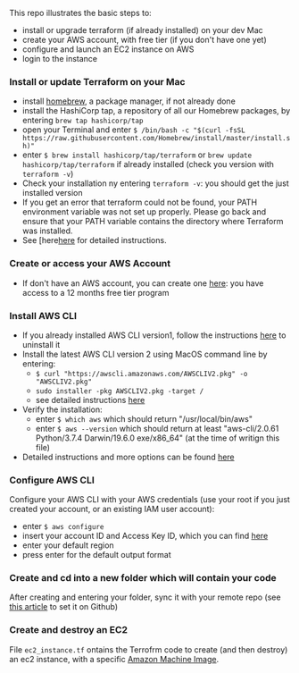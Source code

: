 This repo illustrates the basic steps to:
- install or upgrade terraform (if already installed) on your dev Mac
- create your AWS account, with free tier (if you don't have one yet)
- configure and launch an EC2 instance on AWS
- login to the instance

### Install or update Terraform on your Mac

- install [homebrew](https://brew.sh/), a package manager, if not already done
- install the HashiCorp tap, a repository of all our Homebrew packages, by entering `brew tap hashicorp/tap`
- open your Terminal and enter `$ /bin/bash -c "$(curl -fsSL https://raw.githubusercontent.com/Homebrew/install/master/install.sh)"`
- enter `$ brew install hashicorp/tap/terraform` or `brew update hashicorp/tap/terraform` if already installed (check you version with `terraform -v`)
-  Check your installation ny entering `terraform -v`: you should get the just installed version
-  If you get an error that terraform could not be found, your PATH environment variable was not set up properly. Please go back and ensure that your PATH variable contains the directory where Terraform was installed.
-  See [here[here](https://learn.hashicorp.com/tutorials/terraform/install-cli?in=terraform/aws-get-started) for detailed instructions.

### Create or access your AWS Account
- If don't have an AWS account, you can create one [here](https://aws.amazon.com/free/?trk=ps_a134p000003yhhbAAA&trkCampaign=acq_paid_search_brand&sc_channel=ps&sc_campaign=acquisition_IT&sc_publisher=google&sc_category=core&sc_country=IT&sc_geo=EMEA&sc_outcome=Acquisition&sc_detail=%2Baws%20%2Bfree&sc_content=Cost_bmm&sc_matchtype=b&sc_segment=455721528887&sc_medium=ACQ-P|PS-GO|Brand|Desktop|SU|AWS|Core|IT|EN|Text&s_kwcid=AL!4422!3!455721528887!b!!g!!%2Baws%20%2Bfree&ef_id=Cj0KCQjwlvT8BRDeARIsAACRFiW9L8Pday3clCH_UdQml3klBzGcZ5Pdy6bebFxcqndUFKA70qN892oaArbdEALw_wcB:G:s&s_kwcid=AL!4422!3!455721528887!b!!g!!%2Baws%20%2Bfree&all-free-tier.sort-by=item.additionalFields.SortRank&all-free-tier.sort-order=asc): you have access to a 12 months free tier program

### Install AWS CLI
- If you already installed AWS CLI version1, follow the instructions [here](https://docs.aws.amazon.com/cli/latest/userguide/install-macos.html#install-macosos-bundled-uninstall) to uninstall it
- Install the latest AWS CLI version 2 using MacOS command line by entering:
  - `$ curl "https://awscli.amazonaws.com/AWSCLIV2.pkg" -o "AWSCLIV2.pkg"`
  - `sudo installer -pkg AWSCLIV2.pkg -target /`
  - see detailed instructions [here](https://docs.aws.amazon.com/cli/latest/userguide/install-cliv2-mac.html#cliv2-mac-install-cmd)
- Verify the installation:
  - enter `$ which aws` which should return "/usr/local/bin/aws"
  - enter `$ aws --version` which should return at least "aws-cli/2.0.61 Python/3.7.4 Darwin/19.6.0 exe/x86_64" (at the time of writign this file)
- Detailed instructions and more options can be found [here](https://docs.aws.amazon.com/cli/latest/userguide/install-cliv2-mac.html#cliv2-mac-install-cmd)

### Configure AWS CLI
Configure your AWS CLI with your AWS credentials (use your root if you just created your account, or an existing IAM user account):
- enter `$ aws configure`
- insert your account ID and Access Key ID, which you can find [here](https://console.aws.amazon.com/iam/home?#/security_credentials)
- enter your default region
- press enter for the default output format

### Create and cd into a new folder which will contain your code
After creating and entering your folder, sync it with your remote repo (see [this article](https://github.com/apprenticecto/create-your-github-account-and-repo-macos) to set it on Github)

### Create and destroy an EC2
File `ec2_instance.tf` ontains the Terrofrm code to create (and then destroy) an ec2 instance, with a specific [Amazon Machine Image](https://docs.aws.amazon.com/AWSEC2/latest/UserGuide/AMIs.html).